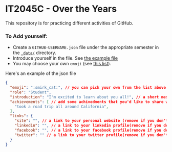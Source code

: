 # IT2045C - Over the Years
This repository is for practicing different activities of GitHub.
### To Add yourself:
- Create a `GITHUB-USERNAME.json` file under the appropriate semester in the [`_data/`](_data) directory.
- Introduce yourself in the file. See [the example file](_data/instructor/Ygilany.json)
- You may choose your own `emoji` (see [this list](http://www.emoji-cheat-sheet.com/)).

Here's an example of the json file 
```json
{
  "emoji": ":smirk_cat:", // you can pick your own from the list above
  "role": "Student", 
  "introduction": "I'm excited to learn about you all!", // a short messgae that will be presented when you hover over your image
  "achievements": [ // add some achivedments that you'd like to share with us
    "took a road trip all around California",
  ], 
  "links": {
    "site": "", // a link to your personal website (remove if you don't want to share)
    "linkedin": "", // a link to your linkedin profile(remove if you don't want to share)
    "facebook": "", // a link to your facebook profile(remove if you don't want to share)
    "twitter": "" // a link to your twitter profile(remove if you don't want to share)
  }
}

```

